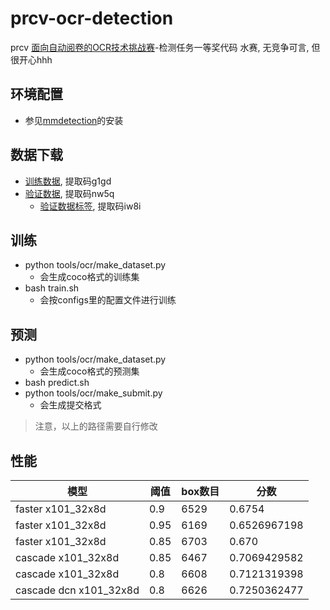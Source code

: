 
# prcv-ocr-detection
prcv [面向自动阅卷的OCR技术挑战赛](http://vipl.ict.ac.cn/homepage/prcv2019-OCR-challenge/index.htm)-检测任务一等奖代码
水赛, 无竞争可言, 但很开心hhh

## 环境配置
* 参见[mmdetection](https://github.com/open-mmlab/mmdetection)的安装

## 数据下载
* [训练数据](https://pan.baidu.com/s/1LiM-MfBMdi7gLE6Ze4NcvA), 提取码g1gd
* [验证数据](https://pan.baidu.com/s/1PPXyOZdxEhDPxi3jB3o0rw ), 提取码nw5q
  * [验证数据标签](https://pan.baidu.com/s/1KywBdn0RkTJ6O9WuaSCNcA ), 提取码iw8i

## 训练
* python tools/ocr/make_dataset.py 
  * 会生成coco格式的训练集
* bash train.sh
  * 会按configs里的配置文件进行训练

## 预测
* python tools/ocr/make_dataset.py 
  * 会生成coco格式的预测集
* bash predict.sh
* python tools/ocr/make_submit.py 
    * 会生成提交格式

> 注意，以上的路径需要自行修改

## 性能

| 模型|阈值|box数目|分数 
|---|---|---|---|
| faster x101_32x8d | 0.9|6529|0.6754| 
| faster x101_32x8d| 0.95|6169|0.6526967198| 
| faster x101_32x8d| 0.85|6703|0.670| |
| cascade x101_32x8d| 0.85|6467|0.7069429582|
| cascade x101_32x8d| 0.8|6608|0.7121319398| 
| cascade dcn x101_32x8d| 0.8|6626|0.7250362477| 
